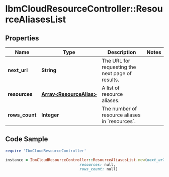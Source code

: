 # IbmCloudResourceController::ResourceAliasesList

## Properties

Name | Type | Description | Notes
------------ | ------------- | ------------- | -------------
**next_url** | **String** | The URL for requesting the next page of results. | 
**resources** | [**Array&lt;ResourceAlias&gt;**](ResourceAlias.md) | A list of resource aliases. | 
**rows_count** | **Integer** | The number of resource aliases in &#x60;resources&#x60;. | 

## Code Sample

```ruby
require 'IbmCloudResourceController'

instance = IbmCloudResourceController::ResourceAliasesList.new(next_url: null,
                                 resources: null,
                                 rows_count: null)
```


